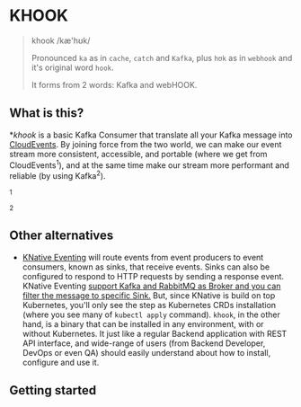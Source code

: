 # KHOOK

> khook /kæ'hʊk/
> 
> Pronounced `ka` as in `cache`, `catch` and `Kafka`, plus `hʊk` as in `webhook` and it's original word `hook`.
> 
> It forms from 2 words: Kafka and webHOOK.

## What is this?
**khook* is a basic Kafka Consumer that translate all your Kafka message into [CloudEvents](https://cloudevents.io/).
By joining force from the two world, we can make our event stream more consistent, accessible, and portable 
(where we get from CloudEvents<sup>1</sup>), and at the same time make our stream more performant and reliable (by using Kafka<sup>2</sup>).

<sup>1</sup> 

<sup>2</sup>

## Other alternatives

* [KNative Eventing](https://github.com/knative-sandbox/eventing-kafka-broker) will route events from event producers to event consumers, known as sinks, that receive events. Sinks can also be configured to respond to HTTP requests by sending a response event.
  KNative Eventing [support Kafka and RabbitMQ as Broker and you can filter the message to specific Sink.](https://github.com/knative/docs/blob/2498912cd14669b25bb37dc848fab2644c612f19/docs/snippets/about-brokers.md#L6)
  But, since KNative is build on top Kubernetes, you'll only see the step as Kubernetes CRDs installation (where you see many of `kubectl apply` command).
  `khook`, in the other hand, is a binary that can be installed in any environment, with or without Kubernetes. It just like a regular Backend application
  with REST API interface, and wide-range of users (from Backend Developer, DevOps or even QA) should easily understand about how to install, configure and use it.

## Getting started

